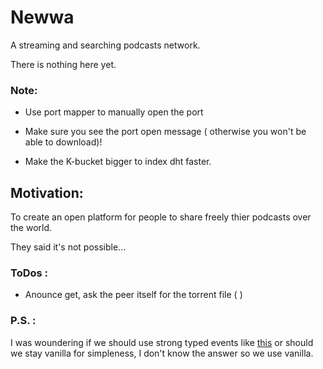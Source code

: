 # Newwa
A streaming and searching podcasts network.

There is nothing here yet.

### Note:

- Use port mapper to manually open the port

- Make sure you see the port open message ( otherwise you won't be able to download)!

- Make the K-bucket bigger to index dht faster.

## Motivation:
To create an open platform for people to share freely thier podcasts over the world.

They said it's not possible...

### ToDos :
- Anounce get, ask the peer itself for the torrent file ( )

### P.S. :
I was woundering if we should use strong typed events like [this](https://github.com/KeesCBakker/Strongly-Typed-Events-for-TypeScript) or should we stay vanilla for simpleness, I don't know the answer so we use vanilla.